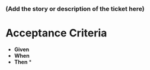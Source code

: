 ### (Add the story or description of the ticket here)

# Acceptance Criteria

* **Given**
* **When**
* **Then**
  *